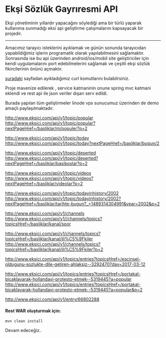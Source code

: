 Ekşi Sözlük Gayrıresmi API
===================


Ekşi yönetiminin yıllardır yapacağını söylediği ama bir türlü yaparak kullanıma sunmadığı eksi api geliştirme çalışmalarını kapsayacak bir projedir.

----------

Amacımız tarayıcı isteklerini ayıklamak ve günün sonunda tarayıcıdan yapabildiğimiz işlerin programatik olarak yapılabilmesini sağlamaktır. Sonrasında ise bu api üzerinden android/ios/mobil site geliştiriciler için kendi uygulamalarını port edebilmelerini sağlamak ve çeşitli ekşi sözlük fikircilerinin önünü açmaktır.

[şuradaki](TODO.md) sayfadan ayıkladığımız curl komutlarını bulabilrsiniz. 

Proje mavenize edilerek , service katmaninin onune spring mvc katmani eklendi ve rest api ile json veriler dışarı serv edildi.

Burada yapılan tüm geliştirmeler linode vps sunucumuz üzerinden de demo amaçlı paylaşılmaktadır.

http://www.eksici.com/api/v1/topic/popular
http://www.eksici.com/api/v1/topic/popular?nextPageHref=/basliklar/m/populer?p=2

http://www.eksici.com/api/v1/topic/today
http://www.eksici.com/api/v1/topic/today?nextPageHref=/basliklar/bugun/2

http://www.eksici.com/api/v1/topic/deserted
http://www.eksici.com/api/v1/topic/deserted?nextPageHref=/basliklar/basiboslar?p=2

http://www.eksici.com/api/v1/topic/videos
http://www.eksici.com/api/v1/topic/videos?nextPageHref=/basliklar/videolar?p=2

http://www.eksici.com/api/v1/topic/todayinhistory/2002
http://www.eksici.com/api/v1/topic/todayinhistory/2002?nextPageHref=/basliklar/tarihte-bugun?_=1489314304991&year=2002&p=2


http://www.eksici.com/api/v1/channels
http://www.eksici.com/api/v1//channels/topics?topicsHref=/basliklar/kanal/spor

http://www.eksici.com/api/v1/channels/topics?topicsHref=/basliklar/kanal/ili%C5%9Fkiler
http://www.eksici.com/api/v1/channels/topics?topicsHref=/basliklar/kanal/ili%C5%9Fkiler?p=2


http://www.eksici.com/api/v1/topics/entries?topicsHref=/escinsel-oldugunu-sozlukte-dile-getiren-ahlaksiz--3292470?day=2017-03-12

http://www.eksici.com/api/v1/topics/entries?topicsHref=/portakal-bicaklayarak-hollandayi-protesto-etmek--5319445?a=popular
http://www.eksici.com/api/v1/topics/entries?topicsHref=/portakal-bicaklayarak-hollandayi-protesto-etmek--5319445?a=popular&p=2

http://www.eksici.com/api/v1/entry/66802288


#### Rest WAR oluşturmak için:

```
mvn clean install
```

Devam edeceğiz..